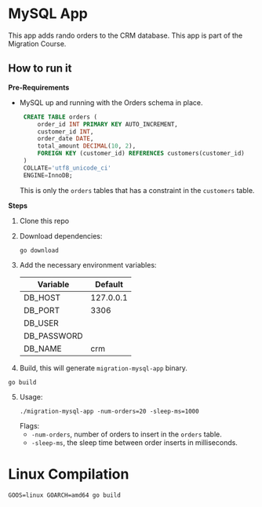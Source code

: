 # MySQL App

This app adds rando orders to the CRM database. This app is part of the Migration Course.


## How to run it

**Pre-Requirements**
 - MySQL up and running with the Orders schema in place.
   ```sql
    CREATE TABLE orders (
        order_id INT PRIMARY KEY AUTO_INCREMENT,
        customer_id INT,
        order_date DATE,
        total_amount DECIMAL(10, 2),
        FOREIGN KEY (customer_id) REFERENCES customers(customer_id)
    )
    COLLATE='utf8_unicode_ci'
    ENGINE=InnoDB;
   ```
   This is only the `orders` tables that has a constraint in the `customers` table.

**Steps**

1. Clone this repo
2. Download dependencies:

    ```shell
    go download
    ```

3. Add the necessary environment variables:

   | Variable |Default|
   |----------|-------|
   | DB_HOST  |127.0.0.1|
   |DB_PORT | 3306 |
   |DB_USER| |
   |DB_PASSWORD| |
   |DB_NAME | crm |

4.  Build, this will generate `migration-mysql-app` binary.
   ```shell
   go build
   ```                                                     

5. Usage:
   ```shell
   ./migration-mysql-app -num-orders=20 -sleep-ms=1000
   ```            
   Flags:
   - `-num-orders`, number of orders to insert in the `orders` table.
   - `-sleep-ms`, the sleep time between order inserts in milliseconds.




# Linux Compilation

```shell
GOOS=linux GOARCH=amd64 go build
```
